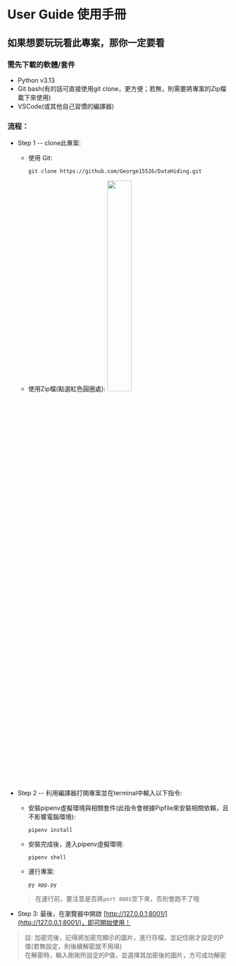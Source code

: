 # User Guide 使用手冊

## 如果想要玩玩看此專案，那你一定要看
### 需先下載的軟體/套件
* Python v3.13
* Git bash(有的話可直接使用git clone，更方便；若無，則需要將專案的Zip檔載下來使用)
* VSCode(或其他自己習慣的編譯器)

### 流程：
* Step 1 -- clone此專案:<br>
  * 使用 Git:<br>
    ```
    git clone https://github.com/George15526/DataHiding.git
    ```

  * 使用Zip檔(點選紅色圓圈處):
    <img src="https://github.com/user-attachments/assets/2c381ee8-2d15-4a5a-bb26-2a4869e1ed3b" height="35%" >
    
* Step 2 -- 利用編譯器打開專案並在terminal中輸入以下指令:
  * 安裝pipenv虛擬環境與相關套件(此指令會根據Pipfile來安裝相關依賴，且不影響電腦環境):<br>
    ```
    pipenv install
    ```

  * 安裝完成後，進入pipenv虛擬環境:<br>
    ```
    pipenv shell
    ```

  * 運行專案:<br>
    ```
    py app.py
    ```
    
  > 在運行前，要注意是否將`port 8001`空下來，否則會跑不了哦
  
* Step 3:
  最後，在瀏覽器中開啟 [http://127.0.0.1:8001/](http://127.0.0.1:8001/)，即可開始使用！

> 註: 加密完後，記得將加密完顯示的圖片，進行存檔，並記住剛才設定的P值(若無設定，則後續解密就不用填)<br>
      在解密時，輸入剛剛所設定的P值，並選擇其加密後的圖片，方可成功解密
